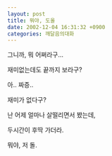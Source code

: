 ```yaml
---
layout: post
title: 뭐야, 도올
date: 2002-12-04 16:31:32 +0900
categories: 깨달음의대화
---
```

그니까, 뭐 어쩌라구...
  
재미없는데도 끝까지 보라구?
  

  
아.. 짜증..
  
재미가 없다구?
  
난 어제 얼마나 살떨리면서 봤는데,
  
두시간이 후딱 가더라.
  

  

  

  
뭐야, 저 돌.